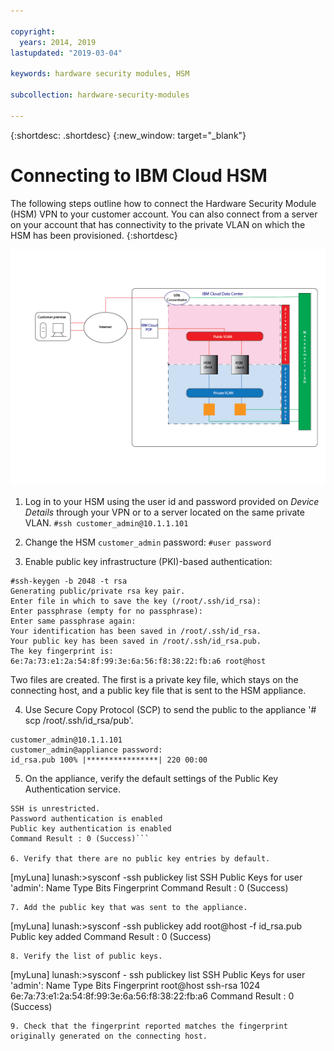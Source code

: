 ```yaml
---

copyright:
  years: 2014, 2019
lastupdated: "2019-03-04"

keywords: hardware security modules, HSM

subcollection: hardware-security-modules

---
```


{:shortdesc: .shortdesc}
{:new_window: target="_blank"}

# Connecting to IBM Cloud HSM

The following steps outline how to connect the Hardware Security Module (HSM) VPN to your customer account. You can also connect from a server on your account that has connectivity to the private VLAN on which the HSM has been provisioned.
{:shortdesc}

![Architecture of a network with the HSM](/images/Connecting_to_HSM-01.png "HSM Architecture")

1. Log in to your HSM using the user id and password provided on *Device Details* through your VPN or to a server located on the same private VLAN.
`#ssh customer_admin@10.1.1.101`

2. Change the HSM `customer_admin` password:
`#user password`

3. Enable public key infrastructure (PKI)-based authentication:
```
#ssh-keygen -b 2048 -t rsa
Generating public/private rsa key pair.
Enter file in which to save the key (/root/.ssh/id_rsa):
Enter passphrase (empty for no passphrase):
Enter same passphrase again:
Your identification has been saved in /root/.ssh/id_rsa.
Your public key has been saved in /root/.ssh/id_rsa.pub.
The key fingerprint is:
6e:7a:73:e1:2a:54:8f:99:3e:6a:56:f8:38:22:fb:a6 root@host
```
Two files are created. The first is a private key file, which stays on the connecting host, and a public key file that is sent to the HSM appliance.

4. Use Secure Copy Protocol (SCP) to send the public to the appliance '# scp /root/.ssh/id_rsa/pub'.
```
customer_admin@10.1.1.101
customer_admin@appliance password:
id_rsa.pub 100% |****************| 220 00:00
```
5. On the appliance, verify the default settings of the Public Key Authentication service.
```[myLuna] lunash:>sysconf -ssh show
SSH is unrestricted.
Password authentication is enabled
Public key authentication is enabled
Command Result : 0 (Success)```

6. Verify that there are no public key entries by default.
```
[myLuna]
lunash:>sysconf -ssh publickey list
SSH Public Keys for user 'admin':
Name Type Bits Fingerprint
Command Result : 0 (Success)
```
7. Add the public key that was sent to the appliance.
```
[myLuna] lunash:>sysconf -ssh publickey add root@host -f id_rsa.pub
Public key added
Command Result : 0 (Success)
```
8. Verify the list of public keys.
```
[myLuna] lunash:>sysconf - ssh publickey list
SSH Public Keys for user 'admin':
Name Type Bits Fingerprint
root@host ssh-rsa 1024
6e:7a:73:e1:2a:54:8f:99:3e:6a:56:f8:38:22:fb:a6
Command Result : 0 (Success)
```
9. Check that the fingerprint reported matches the fingerprint originally generated on the connecting host.
